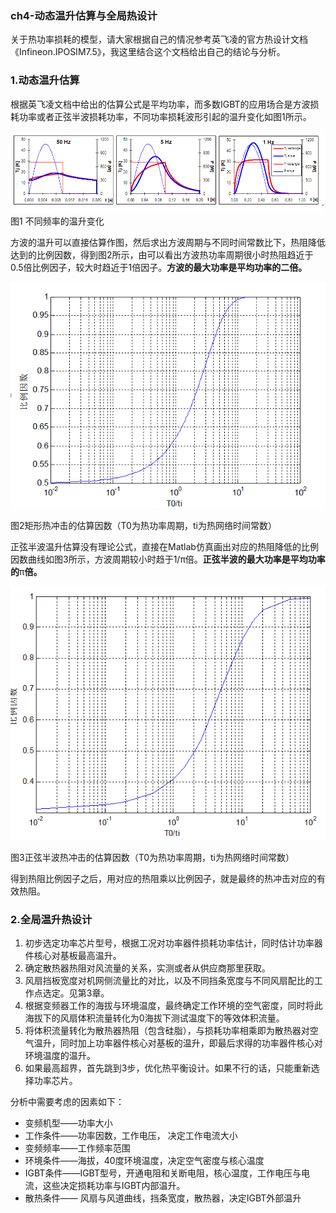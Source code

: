 ### ch4-动态温升估算与全局热设计



关于热功率损耗的模型，请大家根据自己的情况参考英飞凌的官方热设计文档《Infineon.IPOSIM7.5》，我这里结合这个文档给出自己的结论与分析。

### 1.动态温升估算

根据英飞凌文档中给出的估算公式是平均功率，而多数IGBT的应用场合是方波损耗功率或者正弦半波损耗功率，不同功率损耗波形引起的温升变化如图1所示。

![](/assets/Cover_Heat_S0_E6.png)图1 不同频率的温升变化

方波的温升可以直接估算作图，然后求出方波周期与不同时间常数比下，热阻降低达到的比例因数，得到图2所示，由可以看出方波热功率周期很小时热阻趋近于0.5倍比例因子，较大时趋近于1倍因子。**方波的最大功率是平均功率的二倍。**

![](/assets/Cover_Heat_S4_E1.png)

图2矩形热冲击的估算因数（T0为热功率周期，ti为热网络时间常数）

正弦半波温升估算没有理论公式，直接在Matlab仿真画出对应的热阻降低的比例因数曲线如图3所示，方波周期较小时趋于1/π倍。**正弦半波的最大功率是平均功率的**π**倍。**

![](/assets/Cover_Heat_S4_E2.png)

图3正弦半波热冲击的估算因数（T0为热功率周期，ti为热网络时间常数）

得到热阻比例因子之后，用对应的热阻乘以比例因子，就是最终的热冲击对应的有效热阻。

### **2.全局温升热设计**

1. 初步选定功率芯片型号，根据工况对功率器件损耗功率估计，同时估计功率器件核心对基板最高温升。
2. 确定散热器热阻对风流量的关系，实测或者从供应商那里获取。
3. 风扇挡板宽度对机网侧流量比的对比，以及不同挡条宽度与不同风扇配比的工作点选定。见第3章。
4. 根据变频器工作的海拔与环境温度，最终确定工作环境的空气密度，同时将此海拔下的风扇体积流量转化为0海拔下测试温度下的等效体积流量。
5. 将体积流量转化为散热器热阻（包含硅脂），与损耗功率相乘即为散热器对空气温升，同时加上功率器件核心对基板的温升，即最后求得的功率器件核心对环境温度的温升。
6. 如果最高超界，首先跳到3步，优化热平衡设计。如果不行的话，只能重新选择功率芯片。

分析中需要考虑的因素如下：

* 变频机型——功率大小
* 工作条件——功率因数，工作电压， 决定工作电流大小
* 变频频率——工作频率范围
* 环境条件——海拔，40度环境温度，决定空气密度与核心温度
* IGBT条件——IGBT型号，开通电阻和关断电阻，核心温度，工作电压与电流，这些决定损耗功率与IGBT内部温升。
* 散热条件—— 风扇与风道曲线，挡条宽度，散热器，决定IGBT外部温升



